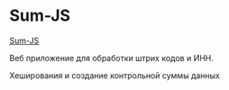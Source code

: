 # Sum-JS

[Sum-JS](https://quantum-pizzza.github.io/Sum-JS/)

Веб приложение для обработки штрих кодов и ИНН.

Хеширования и создание контрольной суммы данных 
